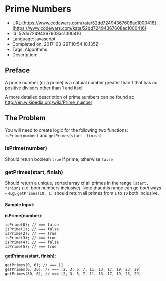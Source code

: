 # Prime Numbers

 - URL:[https://www.codewars.com/kata/52dd72494367608ac1000416](https://www.codewars.com/kata/52dd72494367608ac1000416)
 - Id: 52dd72494367608ac1000416
 - Language: javascript
 - Completed on: 2017-03-29T10:54:10.135Z
 - Tags: Algorithms
 - Description:
## Preface

A prime number (or a prime) is a natural number greater than 1 that has no positive divisors other than 1 and itself.

A more detailed description of prime numbers can be found at: http://en.wikipedia.org/wiki/Prime_number

## The Problem

You will need to create logic for the following two functions: `isPrime(number)` and `getPrimes(start, finish)`

### isPrime(number)

Should return boolean `true` if prime, otherwise `false`

### getPrimes(start, finish)

Should return a unique, sorted array of all primes in the range `[start, finish]` (i.e. both numbers inclusive).  Note that this range can go *both* ways - e.g. `getPrimes(10, 1)` should return all primes from `1` to `10` both inclusive.

#### Sample Input:

**isPrime(number)**:

```
isPrime(0); // === false
isPrime(1); // === false
isPrime(2); // === true
isPrime(3); // === true
isPrime(4); // === false
isPrime(5); // === true 
```

**getPrimes(start, finish)**:

```
getPrimes(0, 0); // === []
getPrimes(0, 30); // === [2, 3, 5, 7, 11, 13, 17, 19, 23, 29]
getPrimes(30, 0); // === [2, 3, 5, 7, 11, 13, 17, 19, 23, 29]
```
